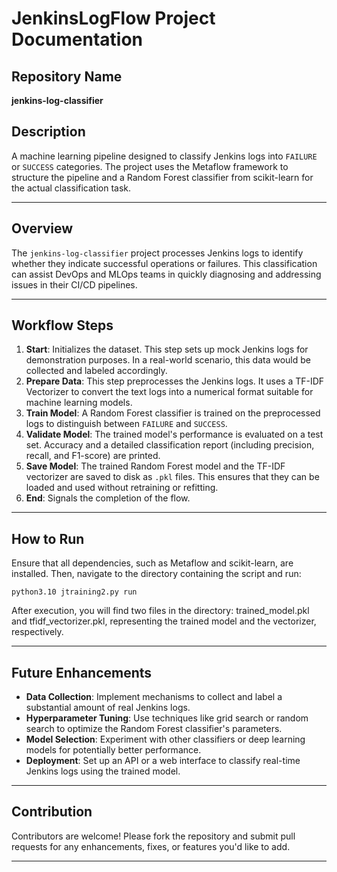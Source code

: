 # JenkinsLogFlow Project Documentation

## Repository Name
**jenkins-log-classifier**

## Description
A machine learning pipeline designed to classify Jenkins logs into `FAILURE` or `SUCCESS` categories. The project uses the Metaflow framework to structure the pipeline and a Random Forest classifier from scikit-learn for the actual classification task.

---

## Overview
The `jenkins-log-classifier` project processes Jenkins logs to identify whether they indicate successful operations or failures. This classification can assist DevOps and MLOps teams in quickly diagnosing and addressing issues in their CI/CD pipelines.

---

## Workflow Steps

1. **Start**: Initializes the dataset. This step sets up mock Jenkins logs for demonstration purposes. In a real-world scenario, this data would be collected and labeled accordingly.
2. **Prepare Data**: This step preprocesses the Jenkins logs. It uses a TF-IDF Vectorizer to convert the text logs into a numerical format suitable for machine learning models.
3. **Train Model**: A Random Forest classifier is trained on the preprocessed logs to distinguish between `FAILURE` and `SUCCESS`.
4. **Validate Model**: The trained model's performance is evaluated on a test set. Accuracy and a detailed classification report (including precision, recall, and F1-score) are printed.
5. **Save Model**: The trained Random Forest model and the TF-IDF vectorizer are saved to disk as `.pkl` files. This ensures that they can be loaded and used without retraining or refitting.
6. **End**: Signals the completion of the flow.

---

## How to Run
Ensure that all dependencies, such as Metaflow and scikit-learn, are installed. Then, navigate to the directory containing the script and run:

```python3.10 jtraining2.py run```

After execution, you will find two files in the directory: trained_model.pkl and tfidf_vectorizer.pkl, representing the trained model and the vectorizer, respectively.

---


## Future Enhancements

- **Data Collection**: Implement mechanisms to collect and label a substantial amount of real Jenkins logs.
- **Hyperparameter Tuning**: Use techniques like grid search or random search to optimize the Random Forest classifier's parameters.
- **Model Selection**: Experiment with other classifiers or deep learning models for potentially better performance.
- **Deployment**: Set up an API or a web interface to classify real-time Jenkins logs using the trained model.

---

## Contribution
Contributors are welcome! Please fork the repository and submit pull requests for any enhancements, fixes, or features you'd like to add.

---

